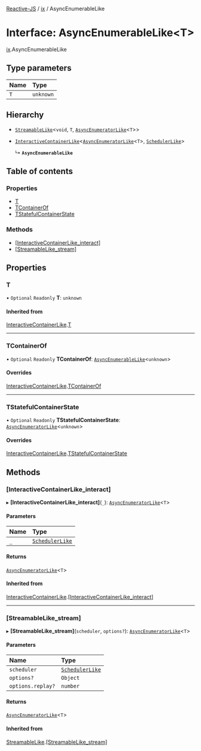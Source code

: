 [Reactive-JS](../README.md) / [ix](../modules/ix.md) / AsyncEnumerableLike

# Interface: AsyncEnumerableLike<T\>

[ix](../modules/ix.md).AsyncEnumerableLike

## Type parameters

| Name | Type |
| :------ | :------ |
| `T` | `unknown` |

## Hierarchy

- [`StreamableLike`](streaming.StreamableLike.md)<`void`, `T`, [`AsyncEnumeratorLike`](streaming.AsyncEnumeratorLike.md)<`T`\>\>

- [`InteractiveContainerLike`](ix.InteractiveContainerLike.md)<[`AsyncEnumeratorLike`](streaming.AsyncEnumeratorLike.md)<`T`\>, [`SchedulerLike`](scheduling.SchedulerLike.md)\>

  ↳ **`AsyncEnumerableLike`**

## Table of contents

### Properties

- [T](ix.AsyncEnumerableLike.md#t)
- [TContainerOf](ix.AsyncEnumerableLike.md#tcontainerof)
- [TStatefulContainerState](ix.AsyncEnumerableLike.md#tstatefulcontainerstate)

### Methods

- [[InteractiveContainerLike\_interact]](ix.AsyncEnumerableLike.md#[interactivecontainerlike_interact])
- [[StreamableLike\_stream]](ix.AsyncEnumerableLike.md#[streamablelike_stream])

## Properties

### T

• `Optional` `Readonly` **T**: `unknown`

#### Inherited from

[InteractiveContainerLike](ix.InteractiveContainerLike.md).[T](ix.InteractiveContainerLike.md#t)

___

### TContainerOf

• `Optional` `Readonly` **TContainerOf**: [`AsyncEnumerableLike`](ix.AsyncEnumerableLike.md)<`unknown`\>

#### Overrides

[InteractiveContainerLike](ix.InteractiveContainerLike.md).[TContainerOf](ix.InteractiveContainerLike.md#tcontainerof)

___

### TStatefulContainerState

• `Optional` `Readonly` **TStatefulContainerState**: [`AsyncEnumeratorLike`](streaming.AsyncEnumeratorLike.md)<`unknown`\>

#### Overrides

[InteractiveContainerLike](ix.InteractiveContainerLike.md).[TStatefulContainerState](ix.InteractiveContainerLike.md#tstatefulcontainerstate)

## Methods

### [InteractiveContainerLike\_interact]

▸ **[InteractiveContainerLike_interact]**(`_`): [`AsyncEnumeratorLike`](streaming.AsyncEnumeratorLike.md)<`T`\>

#### Parameters

| Name | Type |
| :------ | :------ |
| `_` | [`SchedulerLike`](scheduling.SchedulerLike.md) |

#### Returns

[`AsyncEnumeratorLike`](streaming.AsyncEnumeratorLike.md)<`T`\>

#### Inherited from

[InteractiveContainerLike](ix.InteractiveContainerLike.md).[[InteractiveContainerLike_interact]](ix.InteractiveContainerLike.md#[interactivecontainerlike_interact])

___

### [StreamableLike\_stream]

▸ **[StreamableLike_stream]**(`scheduler`, `options?`): [`AsyncEnumeratorLike`](streaming.AsyncEnumeratorLike.md)<`T`\>

#### Parameters

| Name | Type |
| :------ | :------ |
| `scheduler` | [`SchedulerLike`](scheduling.SchedulerLike.md) |
| `options?` | `Object` |
| `options.replay?` | `number` |

#### Returns

[`AsyncEnumeratorLike`](streaming.AsyncEnumeratorLike.md)<`T`\>

#### Inherited from

[StreamableLike](streaming.StreamableLike.md).[[StreamableLike_stream]](streaming.StreamableLike.md#[streamablelike_stream])
